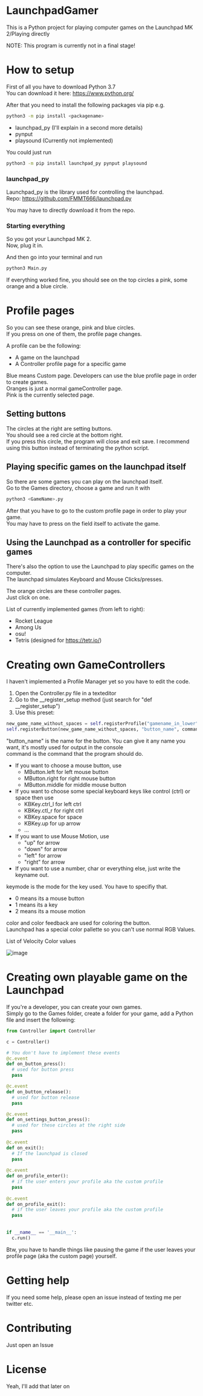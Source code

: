 # LaunchpadGamer
This is a Python project for playing computer games on the Launchpad MK 2/Playing directly

NOTE:
This program is currently not in a final stage!

# How to setup
First of all you have to download Python 3.7  
You can download it here: https://www.python.org/

After that you need to install the following packages via pip e.g.
```bash
python3 -m pip install <packagename>
```
  
  
- launchpad_py (I'll explain in a second more details)
- pynput
- playsound (Currently not implemented)

You could just run

```bash
python3 -m pip install launchpad_py pynput playsound
```

### launchpad_py

Launchpad_py is the library used for controlling the launchpad.  
Repo: https://github.com/FMMT666/launchpad.py

You may have to directly download it from the repo.

### Starting everything

So you got your Launchpad MK 2.  
Now, plug it in.

And then go into your terminal and run
```bash
python3 Main.py
```

If everything worked fine, you should see on the top circles a pink, some orange and a blue circle.

# Profile pages

So you can see these orange, pink and blue circles.  
If you press on one of them, the profile page changes. 
  
  
A profile can be the following:  
- A game on the launchpad  
- A Controller profile page for a specific game  

Blue means Custom page. Developers can use the blue profile page in order to create games.  
Oranges is just a normal gameController page.  
Pink is the currently selected page.  
   
## Setting buttons

The circles at the right are setting buttons.  
You should see a red circle at the bottom right.  
If you press this circle, the program will close and exit save. I recommend using this button instead of terminating the python script.

## Playing specific games on the launchpad itself  
 
So there are some games you can play on the launchpad itself.  
Go to the Games directory, choose a game and run it with  
```bash
python3 <GameName>.py
```

After that you have to go to the custom profile page in order to play your game.  
You may have to press on the field itself to activate the game.  

## Using the Launchpad as a controller for specific games  
  
There's also the option to use the Launchpad to play specific games on the computer.  
The launchpad simulates Keyboard and Mouse Clicks/presses.  

The orange circles are these controller pages.  
Just click on one.   

List of currently implemented games (from left to right):  
- Rocket League  
- Among Us  
- osu!
- Tetris (designed for https://tetr.io/)  

# Creating own GameControllers

I haven't implemented a Profile Manager yet so you have to edit the code.  

1. Open the Controller.py file in a texteditor  
2. Go to the __register_setup method (just search for "def __register_setup")  
3. Use this preset:  
 
```python
new_game_name_without_spaces = self.registerProfile("gamename_in_lower")
self.registerButton(new_game_name_without_spaces, "button_name", command, keymode, color, colorFeedback)
```

"button_name" is the name for the button. You can give it any name you want, it's mostly used for output in the console  
command is the command that the program should do.  
- If you want to choose a mouse button, use
  - MButton.left for left mouse button
  - MButton.right for right mouse button
  - MButton.middle for middle mouse button
- If you want to choose some special keyboard keys like control (ctrl) or space then use
  - KBKey.ctrl_l for left ctrl
  - KBKey.ctl_r for right ctrl
  - KBKey.space for space
  - KBKey.up for up arrow
  - ...
- If you want to use Mouse Motion, use
  - "up" for arrow
  - "down" for arrow
  - "left" for arrow
  - "right" for arrow 
- If you want to use a number, char or everything else, just write the keyname out.

keymode is the mode for the key used. You have to specifiy that.
- 0 means its a mouse button
- 1 means its a key
- 2 means its a mouse motion

color and color feedback are used for coloring the button.  
Launchpad has a special color pallette so you can't use normal RGB Values.

List of Velocity Color values  
  
![image](https://user-images.githubusercontent.com/56089155/109394380-00db7580-7927-11eb-94f0-22397babf937.png)

# Creating own playable game on the Launchpad

If you're a developer, you can create your own games.  
Simply go to the Games folder, create a folder for your game, add a Python file and insert the following:
```python
from Controller import Controller

c = Controller()

# You don't have to implement these events
@c.event
def on_button_press():
  # used for button press
  pass

@c.event
def on_button_release():
  # used for button release
  pass

@c.event
def on_settings_button_press():
  # used for these circles at the right side
  pass
  
@c.event
def on_exit():
  # If the launchpad is closed
  pass
  
@c.event
def on_profile_enter():
  # if the user enters your profile aka the custom profile
  pass
  
@c.event
def on_profile_exit():
  # if the user leaves your profile aka the custom profile
  pass
 
 
if __name__ == '__main__':
  c.run()
```

Btw, you have to handle things like pausing the game if the user leaves your profile page (aka the custom page) yourself.

# Getting help

If you need some help, please open an issue instead of texting me per twitter etc.

# Contributing

Just open an Issue

# License

Yeah, I'll add that later on
